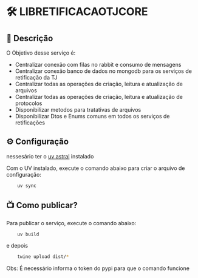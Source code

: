 # 🛠️ LIBRETIFICACAOTJCORE

## 📝 Descrição

O Objetivo desse serviço é:
- Centralizar conexão com filas no rabbit e consumo de mensagens
- Centralizar conexão banco de dados no mongodb para os serviços de retificação da TJ
- Centralizar todas as operações de criação, leitura e atualização de arquivos
- Centralizar todas as operações de criação, leitura e atualização de protocolos
- Disponibilizar metodos para tratativas de arquivos
- Disponibilizar Dtos e Enums comuns em todos os serviços de retificações

## ⚙️ Configuração
nessesário ter o [uv astral](https://docs.astral.sh/uv/getting-started/installation/) instalado

Com o UV instalado, execute o comando abaixo para criar o arquivo de configuração:

```bash
    uv sync
```

## 📺 Como publicar?

Para publicar o serviço, execute o comando abaixo:

```bash
    uv build
```
e depois

```bash
    twine upload dist/*
```

Obs: É necessário informa o token do pypi para que o comando funcione
